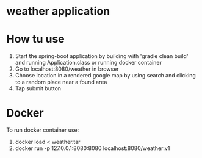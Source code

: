 # weather application

# How tu use

1. Start the spring-boot application by building with 'gradle clean build' and running Application.class 
or running docker container
2. Go to localhost:8080/weather in browser
3. Choose location in a rendered google map by using search and clicking to a random place near a found area 
4. Tap submit button

# Docker
To run docker container use:
1. docker load < weather.tar
2. docker run -p 127.0.0.1:8080:8080 localhost:8080/weather:v1

